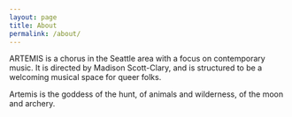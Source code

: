 ```yaml
---
layout: page
title: About
permalink: /about/
---
```


ARTEMIS is a chorus in the Seattle area with a focus on contemporary music. It is directed by Madison Scott-Clary, and is structured to be a welcoming musical space for queer folks.

Artemis is the goddess of the hunt, of animals and wilderness, of the moon and archery.

